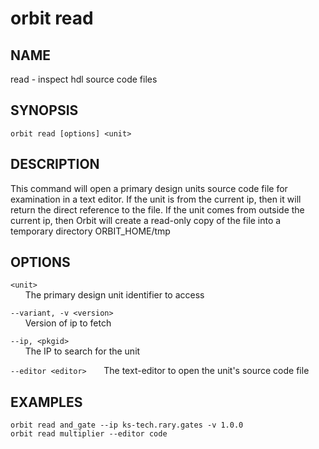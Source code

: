 # __orbit read__

## __NAME__

read - inspect hdl source code files

## __SYNOPSIS__

```
orbit read [options] <unit>
```

## __DESCRIPTION__

This command will open a primary design units source code file for
examination in a text editor. If the unit is from the current ip, then it
will return the direct reference to the file. If the unit comes from 
outside the current ip, then Orbit will create a read-only copy of the 
file into a temporary directory ORBIT_HOME/tmp

## __OPTIONS__

`<unit>`  
      The primary design unit identifier to access
 
`--variant, -v <version>`  
      Version of ip to fetch
 
`--ip, <pkgid>`  
      The IP to search for the unit
 
`--editor <editor>`
      The text-editor to open the unit's source code file

## __EXAMPLES__

```
orbit read and_gate --ip ks-tech.rary.gates -v 1.0.0
orbit read multiplier --editor code
```